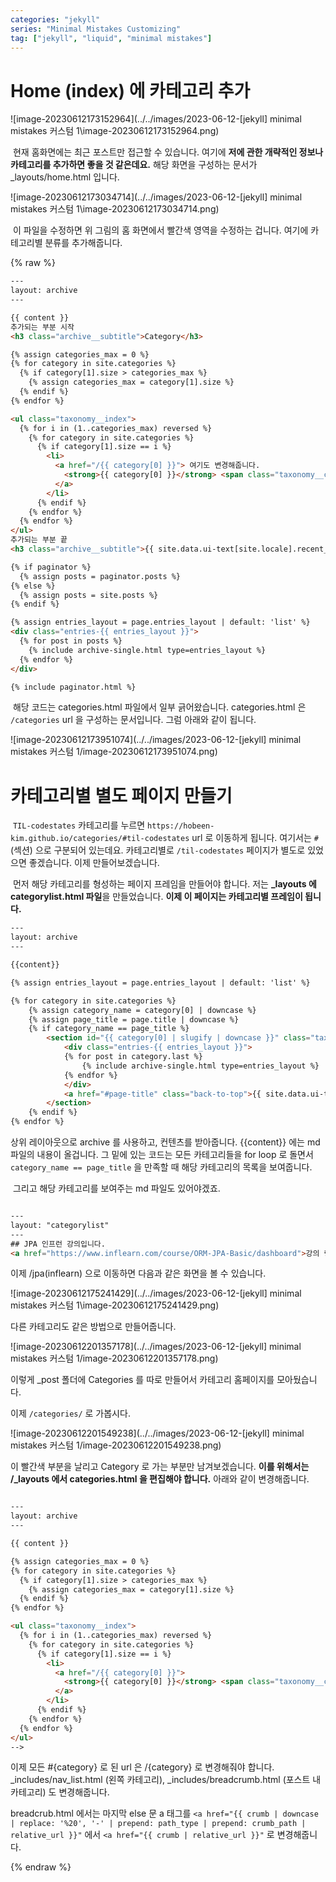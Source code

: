 ```yaml
---
categories: "jekyll"
series: "Minimal Mistakes Customizing"
tag: ["jekyll", "liquid", "minimal mistakes"]
---
```


# Home (index) 에 카테고리 추가

![image-20230612173152964](../../images/2023-06-12-[jekyll] minimal mistakes 커스텀 1\image-20230612173152964.png)

​	현재 홈화면에는 최근 포스트만 접근할 수 있습니다. 여기에 **저에 관한 개략적인 정보나 카테고리를 추가하면 좋을 것 같은데요.** 해당 화면을 구성하는 문서가 _layouts/home.html 입니다.

![image-20230612173034714](../../images/2023-06-12-[jekyll] minimal mistakes 커스텀 1\image-20230612173034714.png)

​	이 파일을 수정하면 위 그림의 홈 화면에서 빨간색 영역을 수정하는 겁니다. 여기에 카테고리별 분류를 추가해줍니다.

{% raw %}

```html
---
layout: archive
---

{{ content }}
추가되는 부분 시작
<h3 class="archive__subtitle">Category</h3>

{% assign categories_max = 0 %}
{% for category in site.categories %}
  {% if category[1].size > categories_max %}
    {% assign categories_max = category[1].size %}
  {% endif %}
{% endfor %}

<ul class="taxonomy__index">
  {% for i in (1..categories_max) reversed %}
    {% for category in site.categories %}
      {% if category[1].size == i %}
        <li>
          <a href="/{{ category[0] }}"> 여기도 변경해줍니다.
            <strong>{{ category[0] }}</strong> <span class="taxonomy__count">{{ i }}</span>
          </a>
        </li>
      {% endif %}
    {% endfor %}
  {% endfor %}
</ul>
추가되는 부분 끝
<h3 class="archive__subtitle">{{ site.data.ui-text[site.locale].recent_posts | default: "Recent Posts" }}</h3>

{% if paginator %}
  {% assign posts = paginator.posts %}
{% else %}
  {% assign posts = site.posts %}
{% endif %}

{% assign entries_layout = page.entries_layout | default: 'list' %}
<div class="entries-{{ entries_layout }}">
  {% for post in posts %}
    {% include archive-single.html type=entries_layout %}
  {% endfor %}
</div>

{% include paginator.html %}
```



​	해당 코드는 categories.html 파일에서 일부 긁어왔습니다. categories.html 은 `/categories` url 을 구성하는 문서입니다. 그럼 아래와 같이 됩니다.

![image-20230612173951074](../../images/2023-06-12-[jekyll] minimal mistakes 커스텀 1/image-20230612173951074.png)

# 카테고리별 별도 페이지 만들기

​	`TIL-codestates` 카테고리를 누르면 `https://hobeen-kim.github.io/categories/#til-codestates` url 로 이동하게 됩니다. 여기서는 `#`(섹션) 으로 구분되어 있는데요. 카테고리별로 `/til-codestates` 페이지가 별도로 있었으면 좋겠습니다. 이제 만들어보겠습니다.

​	먼저 해당 카테고리를 형성하는 페이지 프레임을 만들어야 합니다. 저는 **_layouts 에 categorylist.html 파일**을 만들었습니다. **이제 이 페이지는 카테고리별 프레임이 됩니다.**



```html
---
layout: archive
---

{{content}}

{% assign entries_layout = page.entries_layout | default: 'list' %}

{% for category in site.categories %}
    {% assign category_name = category[0] | downcase %}
    {% assign page_title = page.title | downcase %}
    {% if category_name == page_title %}
        <section id="{{ category[0] | slugify | downcase }}" class="taxonomy__section">
            <div class="entries-{{ entries_layout }}">
            {% for post in category.last %}
                {% include archive-single.html type=entries_layout %}
            {% endfor %}
            </div>
            <a href="#page-title" class="back-to-top">{{ site.data.ui-text[site.locale].back_to_top | default: 'Back to Top' }} &uarr;</a>
        </section>
    {% endif %}
{% endfor %}
```



상위 레이아웃으로 archive 를 사용하고, 컨텐츠를 받아줍니다. \{\{content\}\} 에는 md 파일의 내용이 올겁니다. 그 밑에 있는 코드는 모든 카테고리들을 for loop 로 돌면서 `category_name == page_title` 을 만족할 때 해당 카테고리의 목록을 보여줍니다.

​	그리고 해당 카테고리를 보여주는 md 파일도 있어야겠죠.



```html

---
layout: "categorylist"
---
## JPA 인프런 강의입니다. 
<a href="https://www.inflearn.com/course/ORM-JPA-Basic/dashboard">강의 링크 이동</a>

```



이제 /jpa(inflearn) 으로 이동하면 다음과 같은 화면을 볼 수 있습니다.

![image-20230612175241429](../../images/2023-06-12-[jekyll] minimal mistakes 커스텀 1\image-20230612175241429.png)

다른 카테고리도 같은 방법으로 만들어줍니다.

![image-20230612201357178](../../images/2023-06-12-[jekyll] minimal mistakes 커스텀 1/image-20230612201357178.png)

이렇게 _post 폴더에 Categories 를 따로 만들어서 카테고리 홈페이지를 모아뒀습니다.

이제 `/categories/` 로 가봅시다.

![image-20230612201549238](../../images/2023-06-12-[jekyll] minimal mistakes 커스텀 1/image-20230612201549238.png)

이 빨간색 부분을 날리고 Category 로 가는 부분만 남겨보겠습니다. **이를 위해서는 /_layouts 에서 categories.html 을 편집해야 합니다.** 아래와 같이 변경해줍니다.



```html

---
layout: archive
---

{{ content }}

{% assign categories_max = 0 %}
{% for category in site.categories %}
  {% if category[1].size > categories_max %}
    {% assign categories_max = category[1].size %}
  {% endif %}
{% endfor %}

<ul class="taxonomy__index">
  {% for i in (1..categories_max) reversed %}
    {% for category in site.categories %}
      {% if category[1].size == i %}
        <li>
          <a href="/{{ category[0] }}">
            <strong>{{ category[0] }}</strong> <span class="taxonomy__count">{{ i }}</span>
          </a>
        </li>
      {% endif %}
    {% endfor %}
  {% endfor %}
</ul>
-->
```



이제 모든 #{category} 로 된 url 은 /{category} 로 변경해줘야 합니다. _includes/nav_list.html (왼쪽 카테고리),  _includes/breadcrumb.html (포스트 내 카테고리) 도 변경해줍니다.



breadcrub.html 에서는 마지막 else 문 a 태그를 `<a href="{{ crumb | downcase | replace: '%20', '-' | prepend: path_type | prepend: crumb_path | relative_url }}"` 에서 `<a href="{{ crumb | relative_url }}"` 로 변경해줍니다.

{% endraw %}

